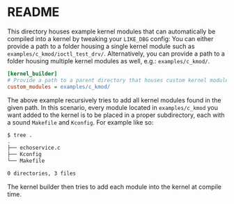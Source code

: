 # README

This directory houses example kernel modules that can automatically be compiled into a kernel by tweaking your `LIKE_DBG` config:
You can either provide a path to a folder housing a single kernel module such as `examples/c_kmod/ioctl_test_drv/`.
Alternatively, you can provide a path to a folder housing multiple kernel modules as well, e.g.: `examples/c_kmod/`.

```ini
[kernel_builder]
# Provide a path to a parent directory that houses custom kernel modules (see the example)
custom_modules = examples/c_kmod/
```

The above example recursively tries to add all kernel modules found in the given path.
In this scenario, every module located in `examples/c_kmod` you want added to the kernel is to be placed in a proper subdirectory, each with a sound `Makefile` and `Kconfig`.
For example like so:

```bash
$ tree .
.
├── echoservice.c
├── Kconfig
└── Makefile

0 directories, 3 files
```

The kernel builder then tries to add each module into the kernel at compile time.
